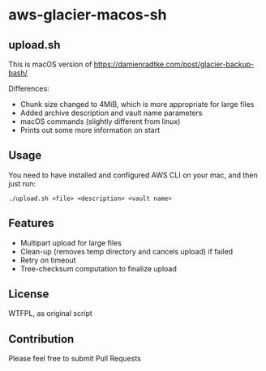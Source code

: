 # aws-glacier-macos-sh

## upload.sh

This is macOS version of [https://damienradtke.com/post/glacier-backup-bash/
]()

Differences:

* Chunk size changed to 4MiB, which is more appropriate for large files
* Added archive description and vault name parameters
* macOS commands (slightly different from linux)
* Prints out some more information on start

## Usage

You need to have installed and configured AWS CLI on your mac, and then just run:

`./upload.sh <file> <description> <vault name>`

## Features

* Multipart upload for large files
* Clean-up (removes temp directory and cancels upload) if failed
* Retry on timeout
* Tree-checksum computation to finalize upload

## License

WTFPL, as original script

## Contribution

Please feel free to submit Pull Requests